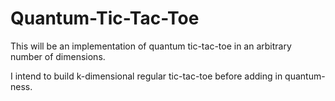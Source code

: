 # Quantum-Tic-Tac-Toe

This will be an implementation of quantum tic-tac-toe in an arbitrary number of dimensions.

I intend to build k-dimensional regular tic-tac-toe before adding in quantum-ness.
